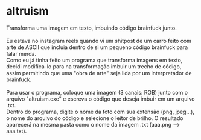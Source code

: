 # altruism
Transforma uma imagem em texto, imbuindo código brainfuck junto.
<br><br>
Eu estava no instagram reels quando vi um shitpost de um carro feito com arte de ASCII que incluia dentro de si um pequeno código brainfuck para falar merda.
<br>
Como eu já tinha feito um programa que transforma imagens em texto, decidi modifica-lo para na transformação imbuir um trecho de código, assim permitindo que uma "obra de arte" seja lida por um interpretador de brainfuck.
<br><br>
Para usar o programa, coloque uma imagem (3 canais: RGB) junto com o arquivo "altruism.exe" e escreva o código que deseja imbuir em um arquivo .txt. <br>
Dentro do programa, digite o nome da foto com sua extensão (png, jpeg...), o nome do arquivo do código e selecione o leitor de brilho. O resultado aparecerá na mesma pasta como o nome da imagem .txt (aaa.png --> aaa.txt).
